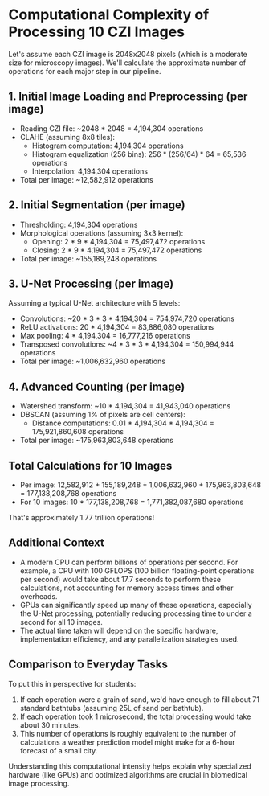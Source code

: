 # Computational Complexity of Processing 10 CZI Images

Let's assume each CZI image is 2048x2048 pixels (which is a moderate size for microscopy images). We'll calculate the approximate number of operations for each major step in our pipeline.

## 1. Initial Image Loading and Preprocessing (per image)

- Reading CZI file: ~2048 * 2048 = 4,194,304 operations
- CLAHE (assuming 8x8 tiles): 
  - Histogram computation: 4,194,304 operations
  - Histogram equalization (256 bins): 256 * (256/64) * 64 = 65,536 operations
  - Interpolation: 4,194,304 operations
- Total per image: ~12,582,912 operations

## 2. Initial Segmentation (per image)

- Thresholding: 4,194,304 operations
- Morphological operations (assuming 3x3 kernel):
  - Opening: 2 * 9 * 4,194,304 = 75,497,472 operations
  - Closing: 2 * 9 * 4,194,304 = 75,497,472 operations
- Total per image: ~155,189,248 operations

## 3. U-Net Processing (per image)

Assuming a typical U-Net architecture with 5 levels:

- Convolutions: ~20 * 3 * 3 * 4,194,304 = 754,974,720 operations
- ReLU activations: 20 * 4,194,304 = 83,886,080 operations
- Max pooling: 4 * 4,194,304 = 16,777,216 operations
- Transposed convolutions: ~4 * 3 * 3 * 4,194,304 = 150,994,944 operations
- Total per image: ~1,006,632,960 operations

## 4. Advanced Counting (per image)

- Watershed transform: ~10 * 4,194,304 = 41,943,040 operations
- DBSCAN (assuming 1% of pixels are cell centers): 
  - Distance computations: 0.01 * 4,194,304 * 4,194,304 = 175,921,860,608 operations
- Total per image: ~175,963,803,648 operations

## Total Calculations for 10 Images

- Per image: 12,582,912 + 155,189,248 + 1,006,632,960 + 175,963,803,648 = 177,138,208,768 operations
- For 10 images: 10 * 177,138,208,768 = 1,771,382,087,680 operations

That's approximately 1.77 trillion operations!

## Additional Context

- A modern CPU can perform billions of operations per second. For example, a CPU with 100 GFLOPS (100 billion floating-point operations per second) would take about 17.7 seconds to perform these calculations, not accounting for memory access times and other overheads.
- GPUs can significantly speed up many of these operations, especially the U-Net processing, potentially reducing processing time to under a second for all 10 images.
- The actual time taken will depend on the specific hardware, implementation efficiency, and any parallelization strategies used.

## Comparison to Everyday Tasks

To put this in perspective for students:

1. If each operation were a grain of sand, we'd have enough to fill about 71 standard bathtubs (assuming 25L of sand per bathtub).
2. If each operation took 1 microsecond, the total processing would take about 30 minutes.
3. This number of operations is roughly equivalent to the number of calculations a weather prediction model might make for a 6-hour forecast of a small city.

Understanding this computational intensity helps explain why specialized hardware (like GPUs) and optimized algorithms are crucial in biomedical image processing.

